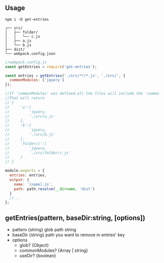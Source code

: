 ## Usage

```
npm i -D get-entries
```

```
┌── src/
│   ├── folder/
│   │   └── c.js
│   ├── a.js
│   └── b.js
├── dist/
└── webpack.config.json
```

```javascript
//webpack.config.js
const getEntries = require('get-entries');

const entries = getEntries('./src/**/*.js', './src/', {
  commonModules: ['jquery']
});

//If 'commonModules' was defined,all the files will include the 'commonModules',you can use CommonsChunkPlugin with webpack.
//That will return
// {
//     'a':[
//         'jquery,
//         './src/a.js'
//     ],
//     'b':[
//         'jquery,
//         './src/b.js'
//     ],
//     'folder/c':[
//         'jquery,
//         './src/folder/c.js'
//     ]
// }

module.exports = {
  entries: entries,
  output: {
    name: '[name].js',
    path: path.resolve(__dirname, 'dist')
  }
  //...
};
```

## getEntries(pattern, baseDir:string, [options])

* pattern {string} glob path string
* baseDir {string} path you want to remove in entries' key
* options
  * glob? {Object}
  * commonModules? {Array<string> | string}
  * useDir? {boolean}
